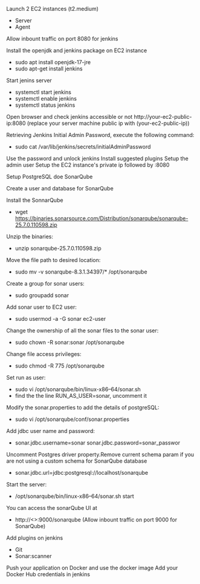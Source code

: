 Launch 2 EC2 instances (t2.medium)
  - Server
  - Agent

Allow inbount traffic on port 8080 for jenkins

Install the openjdk and jenkins package on EC2 instance
  -  sudo apt install openjdk-17-jre
  -  sudo apt-get install jenkins

Start jenins server
  - systemctl start jenkins
  - systemctl enable jenkins
  - systemctl status jenkins

Open browser and check jenkins accessible or not
  http://your-ec2-public-ip:8080 (replace your server machine public ip with (your-ec2-public-ip))

Retrieving Jenkins Initial Admin Password, execute the following command:
  - sudo cat /var/lib/jenkins/secrets/initialAdminPassword

Use the password and unlock jenkins
Install suggested plugins
Setup the admin user
Setup the EC2 instance's private ip followed by :8080

Setup PostgreSQL doe SonarQube

Create a user and database for SonarQube

Install the SonnarQube
 - wget https://binaries.sonarsource.com/Distribution/sonarqube/sonarqube-25.7.0.110598.zip

Unzip the binaries:
  - unzip sonarqube-25.7.0.110598.zip

Move the file path to desired location:
  - sudo mv -v sonarqube-8.3.1.34397/* /opt/sonarqube

Create a group for sonar users:
  - sudo groupadd sonar

Add sonar user to EC2 user:
  - sudo usermod -a -G sonar ec2-user

Change the ownership of all the sonar files to the sonar user:
  - sudo chown -R sonar:sonar /opt/sonarqube

Change file access privileges:
  - sudo chmod -R 775 /opt/sonarqube

Set run as user:
  - sudo vi /opt/sonarqube/bin/linux-x86–64/sonar.sh
  - find the the line RUN_AS_USER=sonar, uncomment it

Modify the sonar.properties to add the details of postgreSQL:
  - sudo vi /opt/sonarqube/conf/sonar.properties

Add jdbc user name and password:
  - sonar.jdbc.username=sonar sonar.jdbc.password=sonar_passwor

Uncomment Postgres driver property.Remove current schema param if you are not using a custom schema for SonarQube database
  - sonar.jdbc.url=jdbc:postgresql://localhost/sonarqube

Start the server:
  - /opt/sonarqube/bin/linux-x86–64/sonar.sh start

You can access the sonarQube UI at
  - http://<<EC2 instance public ip>>:9000/sonarqube
  (Allow inbount traffic on port 9000 for SonarQube)

Add plugins on jenkins
  - Git
  - Sonar:scanner

Push your application on Docker and use the docker image
Add your Docker Hub credentials in jenkins
